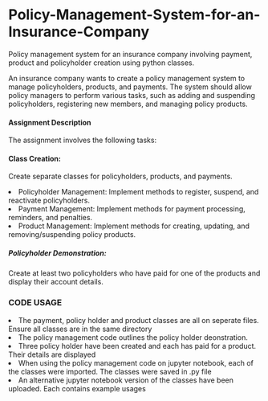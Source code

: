 # Policy-Management-System-for-an-Insurance-Company
Policy management system for an insurance company involving payment, product and policyholder creation using python classes.

An insurance company wants to create a policy management system to manage policyholders, products, and payments. The system should allow policy managers to perform various tasks, such as adding and suspending policyholders, registering new members, and managing policy products. 

#### Assignment Description
The assignment involves the following tasks:

#### Class Creation:
Create separate classes for policyholders, products, and payments.
<li>Policyholder Management: Implement methods to register, suspend, and reactivate policyholders.</li>
<li>Payment Management: Implement methods for payment processing, reminders, and penalties.</li>
<li>Product Management: Implement methods for creating, updating, and removing/suspending policy products.</li>

##### Policyholder Demonstration:
Create at least two policyholders who have paid for one of the products and display their account details.

### CODE USAGE
<li>The payment, policy holder and product classes are all on seperate files. Ensure all classes are in the same directory</li>
<li>The policy management code outlines the policy holder deonstration. </li>
<li>Three policy holder have been created and each has paid for a product. Their details are displayed</li>
<li>When using the policy management code on jupyter notebook, each of the classes were imported. The classes were saved in .py file</li>
<li>An alternative jupyter notebook version of the classes have been uploaded. Each contains example usages</li>
